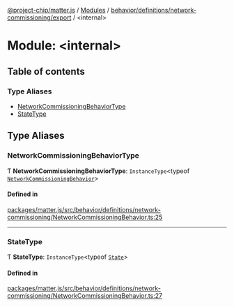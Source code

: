 [@project-chip/matter.js](../README.md) / [Modules](../modules.md) / [behavior/definitions/network-commissioning/export](behavior_definitions_network_commissioning_export.md) / \<internal\>

# Module: \<internal\>

## Table of contents

### Type Aliases

- [NetworkCommissioningBehaviorType](behavior_definitions_network_commissioning_export._internal_.md#networkcommissioningbehaviortype)
- [StateType](behavior_definitions_network_commissioning_export._internal_.md#statetype)

## Type Aliases

### NetworkCommissioningBehaviorType

Ƭ **NetworkCommissioningBehaviorType**: `InstanceType`\<typeof [`NetworkCommissioningBehavior`](behavior_definitions_network_commissioning_export.md#networkcommissioningbehavior)\>

#### Defined in

[packages/matter.js/src/behavior/definitions/network-commissioning/NetworkCommissioningBehavior.ts:25](https://github.com/project-chip/matter.js/blob/6d3b6a5d957d88a9231d6ecab4bb41f8133112be/packages/matter.js/src/behavior/definitions/network-commissioning/NetworkCommissioningBehavior.ts#L25)

___

### StateType

Ƭ **StateType**: `InstanceType`\<typeof [`State`](../classes/behavior_definitions_network_commissioning_export.NetworkCommissioningServer.md#state-1)\>

#### Defined in

[packages/matter.js/src/behavior/definitions/network-commissioning/NetworkCommissioningBehavior.ts:27](https://github.com/project-chip/matter.js/blob/6d3b6a5d957d88a9231d6ecab4bb41f8133112be/packages/matter.js/src/behavior/definitions/network-commissioning/NetworkCommissioningBehavior.ts#L27)
